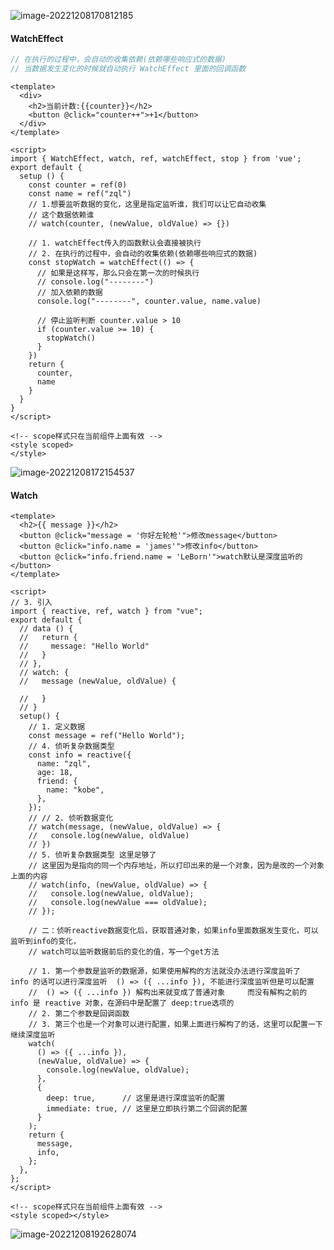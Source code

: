 ![image-20221208170812185](D:%5Cworkspace%5CQiLongZhang%5CVue%5CQ7Long%5CVue3%5C%E7%AC%94%E8%AE%B0%5C26_Composition%20API%5C07_%E4%BE%A6%E5%90%AC%E6%95%B0%E6%8D%AE%E7%9A%84%E5%8F%98%E5%8C%96.assets%5Cimage-20221208170812185.png)

#### WatchEffect

```js
// 在执行的过程中，会自动的收集依赖(依赖哪些响应式的数据)
// 当数据发生变化的时候就自动执行 WatchEffect 里面的回调函数
```

```vue
<template>
  <div>
    <h2>当前计数:{{counter}}</h2>
    <button @click="counter++">+1</button>
  </div>
</template>

<script>
import { WatchEffect, watch, ref, watchEffect, stop } from 'vue';
export default {
  setup () {
    const counter = ref(0)
    const name = ref("zql")
    // 1.想要监听数据的变化，这里是指定监听谁，我们可以让它自动收集
    // 这个数据依赖谁
    // watch(counter, (newValue, oldValue) => {})

    // 1. watchEffect传入的函数默认会直接被执行
    // 2. 在执行的过程中，会自动的收集依赖(依赖哪些响应式的数据)
    const stopWatch = watchEffect(() => {
      // 如果是这样写，那么只会在第一次的时候执行
      // console.log("--------")
      // 加入依赖的数据
      console.log("--------", counter.value, name.value)

      // 停止监听判断 counter.value > 10
      if (counter.value >= 10) {
        stopWatch()
      }
    })
    return {
      counter,
      name
    }
  }
}
</script>

<!-- scope样式只在当前组件上面有效 -->
<style scoped>
</style>
```

![image-20221208172154537](D:%5Cworkspace%5CQiLongZhang%5CVue%5CQ7Long%5CVue3%5C%E7%AC%94%E8%AE%B0%5C26_Composition%20API%5C07_%E4%BE%A6%E5%90%AC%E6%95%B0%E6%8D%AE%E7%9A%84%E5%8F%98%E5%8C%96.assets%5Cimage-20221208172154537.png)

#### Watch

```vue
<template>
  <h2>{{ message }}</h2>
  <button @click="message = '你好左轮枪'">修改message</button>
  <button @click="info.name = 'james'">修改info</button>
  <button @click="info.friend.name = 'LeBorn'">watch默认是深度监听的</button>
</template>

<script>
// 3. 引入
import { reactive, ref, watch } from "vue";
export default {
  // data () {
  //   return {
  //     message: "Hello World"
  //   }
  // },
  // watch: {
  //   message (newValue, oldValue) {

  //   }
  // }
  setup() {
    // 1. 定义数据
    const message = ref("Hello World");
    // 4. 侦听复杂数据类型
    const info = reactive({
      name: "zql",
      age: 18,
      friend: {
        name: "kobe",
      },
    });
    // // 2. 侦听数据变化
    // watch(message, (newValue, oldValue) => {
    //   console.log(newValue, oldValue)
    // })
    // 5. 侦听复杂数据类型 这里足够了
    // 这里因为是指向的同一个内存地址，所以打印出来的是一个对象，因为是改的一个对象上面的内容
    // watch(info, (newValue, oldValue) => {
    //   console.log(newValue, oldValue);
    //   console.log(newValue === oldValue);
    // });

    // 二：侦听reactive数据变化后，获取普通对象，如果info里面数据发生变化，可以监听到info的变化，
    // watch可以监听数据前后的变化的值，写一个get方法
    
    // 1. 第一个参数是监听的数据源，如果使用解构的方法就没办法进行深度监听了  info 的话可以进行深度监听  () => ({ ...info }), 不能进行深度监听但是可以配置
    //  () => ({ ...info }) 解构出来就变成了普通对象     而没有解构之前的 info 是 reactive 对象，在源码中是配置了 deep:true选项的
    // 2. 第二个参数是回调函数
    // 3. 第三个也是一个对象可以进行配置，如果上面进行解构了的话，这里可以配置一下继续深度监听
    watch(
      () => ({ ...info }),
      (newValue, oldValue) => {
        console.log(newValue, oldValue);
      },
      {
        deep: true,      // 这里是进行深度监听的配置
        immediate: true, // 这里是立即执行第二个回调的配置
      }
    );
    return {
      message,
      info,
    };
  },
};
</script>

<!-- scope样式只在当前组件上面有效 -->
<style scoped></style>
```

![image-20221208192628074](D:%5Cworkspace%5CQiLongZhang%5CVue%5CQ7Long%5CVue3%5C%E7%AC%94%E8%AE%B0%5C26_Composition%20API%5C07_%E4%BE%A6%E5%90%AC%E6%95%B0%E6%8D%AE%E7%9A%84%E5%8F%98%E5%8C%96.assets%5Cimage-20221208192628074.png)


